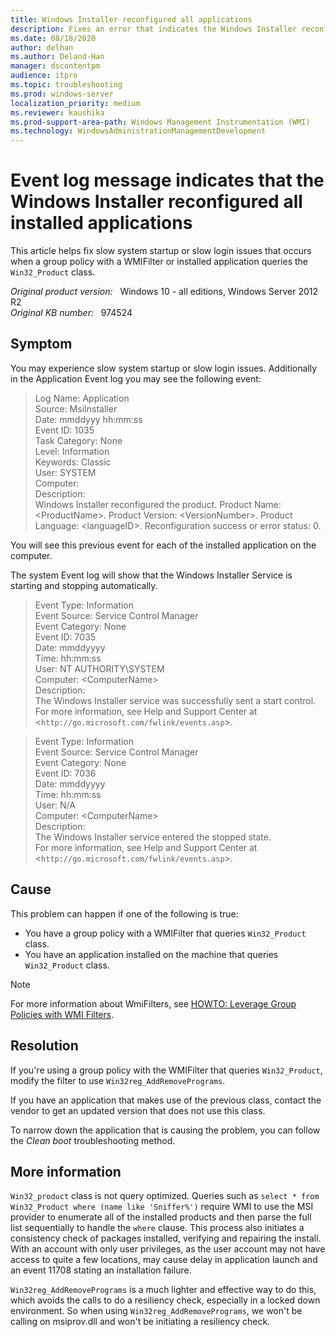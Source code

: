 ```yaml
---
title: Windows Installer reconfigured all applications
description: Fixes an error that indicates the Windows Installer reconfigured all installed applications.
ms.date: 08/18/2020
author: delhan
ms.author: Deland-Han
manager: dscontentpm
audience: itpro
ms.topic: troubleshooting
ms.prod: windows-server
localization_priority: medium
ms.reviewer: kaushika
ms.prod-support-area-path: Windows Management Instrumentation (WMI)
ms.technology: WindowsAdministrationManagementDevelopment
---
```

# Event log message indicates that the Windows Installer reconfigured all installed applications

This article helps fix slow system startup or slow login issues that occurs when a group policy with a WMIFilter or installed application queries the `Win32_Product` class.

_Original product version:_ &nbsp; Windows 10 - all editions, Windows Server 2012 R2  
_Original KB number:_ &nbsp; 974524

## Symptom

You may experience slow system startup or slow login issues. Additionally in the Application Event log you may see the following event:

> Log Name: Application  
Source: MsiInstaller  
Date: mmddyyy hh:mm:ss  
Event ID: 1035  
Task Category: None  
Level: Information  
Keywords: Classic  
User: SYSTEM  
Computer:  
Description:  
Windows Installer reconfigured the product. Product Name: \<ProductName>. Product Version: \<VersionNumber>. Product Language: \<languageID>. Reconfiguration success or error status: 0.

You will see this previous event for each of the installed application on the computer.

The system Event log will show that the Windows Installer Service is starting and stopping automatically.

> Event Type: Information  
Event Source: Service Control Manager  
Event Category: None  
Event ID: 7035  
Date: mmddyyyy  
Time: hh:mm:ss  
User: NT AUTHORITY\SYSTEM  
Computer: \<ComputerName>  
Description:  
The Windows Installer service was successfully sent a start control.
For more information, see Help and Support Center at <`http://go.microsoft.com/fwlink/events.asp`>.

> Event Type: Information  
Event Source: Service Control Manager  
Event Category: None  
Event ID: 7036  
Date: mmddyyyy  
Time: hh:mm:ss  
User: N/A  
Computer: \<ComputerName>  
Description:  
The Windows Installer service entered the stopped state.  
For more information, see Help and Support Center at <`http://go.microsoft.com/fwlink/events.asp`>.

## Cause

This problem can happen if one of the following is true:

- You have a group policy with a WMIFilter that queries `Win32_Product` class.
- You have an application installed on the machine that queries `Win32_Product` class.

> [!NOTE]
> For more information about WmiFilters, see [HOWTO: Leverage Group Policies with WMI Filters](https://support.microsoft.com/help/555253).

## Resolution

If you're using a group policy with the WMIFilter that queries `Win32_Product`, modify the filter to use `Win32reg_AddRemovePrograms`.

If you have an application that makes use of the previous class, contact the vendor to get an updated version that does not use this class.

To narrow down the application that is causing the problem, you can follow the *Clean boot* troubleshooting method.

## More information

`Win32_product` class is not query optimized. Queries such as `select * from Win32_Product where (name like 'Sniffer%')` require WMI to use the MSI provider to enumerate all of the installed products and then parse the full list sequentially to handle the `where` clause. This process also initiates a consistency check of packages installed, verifying and repairing the install. With an account with only user privileges, as the user account may not have access to quite a few locations, may cause delay in application launch and an event 11708 stating an installation failure.

`Win32reg_AddRemovePrograms` is a much lighter and effective way to do this, which avoids the calls to do a resiliency check, especially in a locked down environment. So when using `Win32reg_AddRemovePrograms`, we won't be calling on msiprov.dll and won't be initiating a resiliency check.
